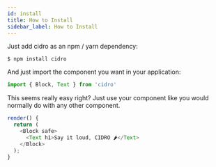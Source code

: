 ```yaml
---
id: install
title: How to Install
sidebar_label: How to Install
---
```


Just add cidro as an npm / yarn dependency:

```
$ npm install cidro 
```

And just import the component you want in your application:

```javascript
import { Block, Text } from 'cidro'
```

This seems really easy right? Just use your component like you would normally do with any other component.

```javascript
render() {
  return (
    <Block safe>
      <Text h1>Say it loud, CIDRO 🌶️</Text>
    </Block>
  );
}
```